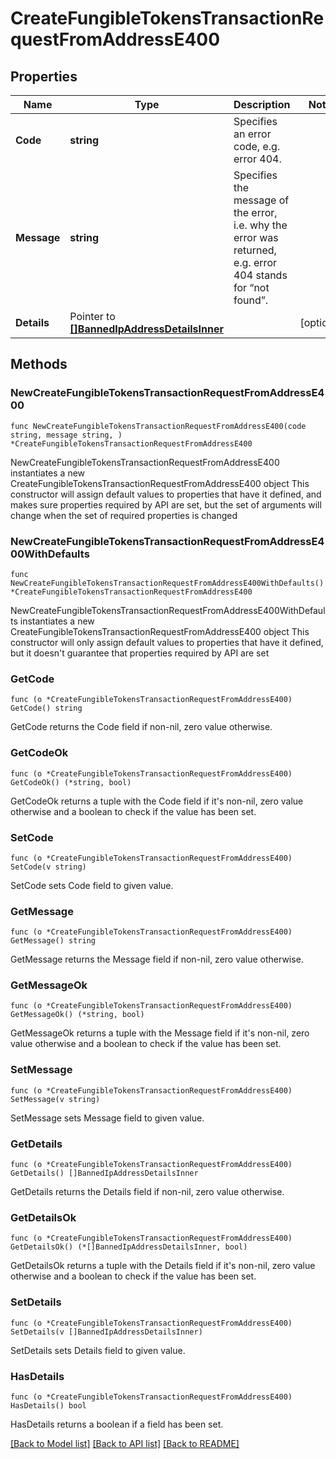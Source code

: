 # CreateFungibleTokensTransactionRequestFromAddressE400

## Properties

Name | Type | Description | Notes
------------ | ------------- | ------------- | -------------
**Code** | **string** | Specifies an error code, e.g. error 404. | 
**Message** | **string** | Specifies the message of the error, i.e. why the error was returned, e.g. error 404 stands for “not found”. | 
**Details** | Pointer to [**[]BannedIpAddressDetailsInner**](BannedIpAddressDetailsInner.md) |  | [optional] 

## Methods

### NewCreateFungibleTokensTransactionRequestFromAddressE400

`func NewCreateFungibleTokensTransactionRequestFromAddressE400(code string, message string, ) *CreateFungibleTokensTransactionRequestFromAddressE400`

NewCreateFungibleTokensTransactionRequestFromAddressE400 instantiates a new CreateFungibleTokensTransactionRequestFromAddressE400 object
This constructor will assign default values to properties that have it defined,
and makes sure properties required by API are set, but the set of arguments
will change when the set of required properties is changed

### NewCreateFungibleTokensTransactionRequestFromAddressE400WithDefaults

`func NewCreateFungibleTokensTransactionRequestFromAddressE400WithDefaults() *CreateFungibleTokensTransactionRequestFromAddressE400`

NewCreateFungibleTokensTransactionRequestFromAddressE400WithDefaults instantiates a new CreateFungibleTokensTransactionRequestFromAddressE400 object
This constructor will only assign default values to properties that have it defined,
but it doesn't guarantee that properties required by API are set

### GetCode

`func (o *CreateFungibleTokensTransactionRequestFromAddressE400) GetCode() string`

GetCode returns the Code field if non-nil, zero value otherwise.

### GetCodeOk

`func (o *CreateFungibleTokensTransactionRequestFromAddressE400) GetCodeOk() (*string, bool)`

GetCodeOk returns a tuple with the Code field if it's non-nil, zero value otherwise
and a boolean to check if the value has been set.

### SetCode

`func (o *CreateFungibleTokensTransactionRequestFromAddressE400) SetCode(v string)`

SetCode sets Code field to given value.


### GetMessage

`func (o *CreateFungibleTokensTransactionRequestFromAddressE400) GetMessage() string`

GetMessage returns the Message field if non-nil, zero value otherwise.

### GetMessageOk

`func (o *CreateFungibleTokensTransactionRequestFromAddressE400) GetMessageOk() (*string, bool)`

GetMessageOk returns a tuple with the Message field if it's non-nil, zero value otherwise
and a boolean to check if the value has been set.

### SetMessage

`func (o *CreateFungibleTokensTransactionRequestFromAddressE400) SetMessage(v string)`

SetMessage sets Message field to given value.


### GetDetails

`func (o *CreateFungibleTokensTransactionRequestFromAddressE400) GetDetails() []BannedIpAddressDetailsInner`

GetDetails returns the Details field if non-nil, zero value otherwise.

### GetDetailsOk

`func (o *CreateFungibleTokensTransactionRequestFromAddressE400) GetDetailsOk() (*[]BannedIpAddressDetailsInner, bool)`

GetDetailsOk returns a tuple with the Details field if it's non-nil, zero value otherwise
and a boolean to check if the value has been set.

### SetDetails

`func (o *CreateFungibleTokensTransactionRequestFromAddressE400) SetDetails(v []BannedIpAddressDetailsInner)`

SetDetails sets Details field to given value.

### HasDetails

`func (o *CreateFungibleTokensTransactionRequestFromAddressE400) HasDetails() bool`

HasDetails returns a boolean if a field has been set.


[[Back to Model list]](../README.md#documentation-for-models) [[Back to API list]](../README.md#documentation-for-api-endpoints) [[Back to README]](../README.md)


